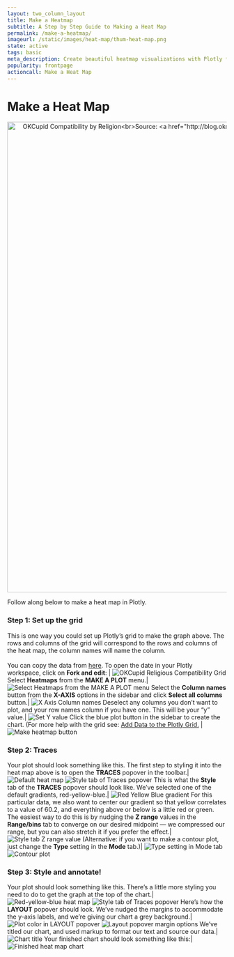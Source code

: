 ```yaml
---
layout: two_column_layout
title: Make a Heatmap
subtitle: A Step by Step Guide to Making a Heat Map
permalink: /make-a-heatmap/
imageurl: /static/images/heat-map/thum-heat-map.png
state: active
tags: basic
meta_description: Create beautiful heatmap visualizations with Plotly for free and online. Follow along in this step-by-step tutorial.
popularity: frontpage
actioncall: Make a Heat Map
---
```


# Make a Heat Map

<div>
    <a href="https://plot.ly/~Nicole_G/11/" target="_blank" title="OKCupid Compatibility by Religion&lt;br&gt;Source: &lt;a href=&quot;http://blog.okcupid.com/index.php/how-races-and-religions-match-in-online-dating/&quot;&gt;OKTrends, 2009&lt;/a&gt;" style="display: block; text-align: center;"><img src="https://plot.ly/~Nicole_G/11.png" alt="OKCupid Compatibility by Religion&lt;br&gt;Source: &lt;a href=&quot;http://blog.okcupid.com/index.php/how-races-and-religions-match-in-online-dating/&quot;&gt;OKTrends, 2009&lt;/a&gt;" style="max-width: 100%;width: 1080px;"  width="1080" onerror="this.onerror=null;this.src='https://plot.ly/404.png';" /></a>
    <script data-plotly="Nicole_G:11" src="https://plot.ly/embed.js" async></script>
</div>

Follow along below to make a heat map in Plotly.

### Step 1: Set up the grid

This is one way you could set up Plotly’s grid to make the graph above. The rows and columns of the grid will correspond to the rows and columns of the heat map, the column names will name the column. <br><br> You can copy the data from [here](https://plot.ly/~cimar/191). To open the date in your Plotly workspace, click on **Fork and edit**: | ![OKCupid Religious Compatibility Grid](/static/images/heat-map/okcupid-religious-compatibility-grid.png)
Select **Heatmaps** from the **MAKE A PLOT** menu.|![Select Heatmaps from the MAKE A PLOT menu](/static/images/heat-map/heatmaps-in-make-a-plot-menu.png)
Select the **Column names** button from the **X-AXIS** options in the sidebar and click **Select all columns** button.| ![X Axis Column names](/static/images/heat-map/x-axis-select-all-columns-button.png)
Deselect any columns you don’t want to plot, and your row names column if you have one. This will be your “y” value.| ![Set Y value](/static/images/heat-map/set-y-value.png)
Click the blue plot button in the sidebar to create the chart.  (For more help with the grid see: [Add Data to the Plotly Grid.](https://plot.ly/add-data-to-the-plotly-grid/) | ![Make heatmap button](/static/images/heat-map/make-heatmap-button.png)

### Step 2: Traces

Your plot should look something like this.  The first step to styling it into the heat map above is to open the **TRACES** popover in the toolbar.| ![Default heat map](/static/images/heat-map/default-heatmap.png) ![Style tab of Traces popover](/static/images/heat-map/style-tab-of-traces-popover.png)
This is what the **Style** tab of the **TRACES** popover should look like. We’ve selected one of the default gradients, red-yellow-blue.| ![Red Yellow Blue gradient](/static/images/heat-map/red-yellow-blue-gradient.png)
For this particular data, we also want to center our gradient so that yellow correlates to a value of 60.2, and everything above or below is a little red or green. The easiest way to do this is by nudging the **Z range** values in the **Range/bins** tab to converge on our desired midpoint  &#8212; we compressed our range, but you can also stretch it if you prefer the effect.| ![Style tab Z range value](/static/images/heat-map/style-tab-z-range-value.png)
(Alternative: if you want to make a contour plot, just change the **Type** setting in the **Mode** tab.)| ![Type setting in Mode tab](/static/images/heat-map/type-setting-in-mode-tab.png) ![Contour plot](/static/images/heat-map/contour-plot.png)

### Step 3: Style and annotate!

Your plot should look something like this.  There’s a little more styling you need to do to get the graph at the top of the chart.| ![Red-yellow-blue heat map](/static/images/heat-map/red-yellow-blue-heat-map.png) ![Style tab of Traces popover](/static/images/heat-map/style-tab-of-traces-popover.png)
Here’s how the **LAYOUT** popover should look. We’ve nudged the margins to accommodate the y-axis labels, and we’re giving our chart a grey background.| ![Plot color in LAYOUT popover](/static/images/heat-map/plot-color-in-layout-popover.png) ![Layout popover margin options](/static/images/heat-map/layout-popover-margin-options.png)
We’ve titled our chart, and used markup to format our text and source our data.| ![Chart title](/static/images/heat-map/chart-title.png)
Your finished chart should look something like this:| ![Finished heat map chart](/static/images/heat-map/finished-heatmap-chart.png)
